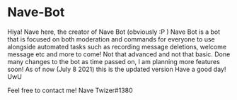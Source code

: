 # Nave-Bot
Hiya!
Nave here, the creator of Nave Bot (obviously :P ) 
Nave Bot is a bot that is focused on both moderation and commands for everyone to use alongside automated tasks such as recording message deletions, welcome message etc and more to come!  Not that advanced and not that basic.
Done many changes to the bot as time passed on, I am planning more features soon!
As of now (July 8 2021) this is the updated version
Have a good day! UwU

Feel free to contact me! Nave Twizer#1380
